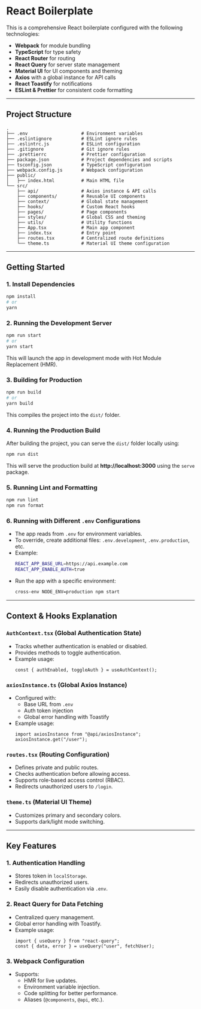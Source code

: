 # React Boilerplate

This is a comprehensive React boilerplate configured with the following technologies:

- **Webpack** for module bundling
- **TypeScript** for type safety
- **React Router** for routing
- **React Query** for server state management
- **Material UI** for UI components and theming
- **Axios** with a global instance for API calls
- **React Toastify** for notifications
- **ESLint & Prettier** for consistent code formatting

---

## Project Structure

```
.
├── .env                    # Environment variables
├── .eslintignore           # ESLint ignore rules
├── .eslintrc.js            # ESLint configuration
├── .gitignore              # Git ignore rules
├── .prettierrc             # Prettier configuration
├── package.json            # Project dependencies and scripts
├── tsconfig.json           # TypeScript configuration
├── webpack.config.js       # Webpack configuration
├── public/
│   ├── index.html          # Main HTML file
└── src/
    ├── api/                # Axios instance & API calls
    ├── components/         # Reusable UI components
    ├── context/            # Global state management
    ├── hooks/              # Custom React hooks
    ├── pages/              # Page components
    ├── styles/             # Global CSS and theming
    ├── utils/              # Utility functions
    ├── App.tsx             # Main app component
    ├── index.tsx           # Entry point
    ├── routes.tsx          # Centralized route definitions
    └── theme.ts            # Material UI theme configuration
```

---

## Getting Started

### 1. Install Dependencies

```sh
npm install
# or
yarn
```

### 2. Running the Development Server

```sh
npm run start
# or
yarn start
```

This will launch the app in development mode with Hot Module Replacement (HMR).

### 3. Building for Production

```sh
npm run build
# or
yarn build
```

This compiles the project into the `dist/` folder.

### 4. Running the Production Build

After building the project, you can serve the `dist/` folder locally using:

```sh
npm run dist
```

This will serve the production build at **http://localhost:3000** using the `serve` package.

### 5. Running Lint and Formatting

```sh
npm run lint
npm run format
```

### 6. Running with Different `.env` Configurations

- The app reads from `.env` for environment variables.
- To override, create additional files: `.env.development`, `.env.production`, etc.
- Example:
  ```sh
  REACT_APP_BASE_URL=https://api.example.com
  REACT_APP_ENABLE_AUTH=true
  ```
- Run the app with a specific environment:
  ```sh
  cross-env NODE_ENV=production npm start
  ```

---

## Context & Hooks Explanation

### `AuthContext.tsx` (Global Authentication State)

- Tracks whether authentication is enabled or disabled.
- Provides methods to toggle authentication.
- Example usage:
  ```tsx
  const { authEnabled, toggleAuth } = useAuthContext();
  ```

### `axiosInstance.ts` (Global Axios Instance)

- Configured with:
  - Base URL from `.env`
  - Auth token injection
  - Global error handling with Toastify
- Example usage:
  ```tsx
  import axiosInstance from "@api/axiosInstance";
  axiosInstance.get("/user");
  ```

### `routes.tsx` (Routing Configuration)

- Defines private and public routes.
- Checks authentication before allowing access.
- Supports role-based access control (RBAC).
- Redirects unauthorized users to `/login`.

### `theme.ts` (Material UI Theme)

- Customizes primary and secondary colors.
- Supports dark/light mode switching.

---

## Key Features

### 1. Authentication Handling

- Stores token in `localStorage`.
- Redirects unauthorized users.
- Easily disable authentication via `.env`.

### 2. React Query for Data Fetching

- Centralized query management.
- Global error handling with Toastify.
- Example usage:
  ```tsx
  import { useQuery } from "react-query";
  const { data, error } = useQuery("user", fetchUser);
  ```

### 3. Webpack Configuration

- Supports:
  - HMR for live updates.
  - Environment variable injection.
  - Code splitting for better performance.
  - Aliases (`@components`, `@api`, etc.).
